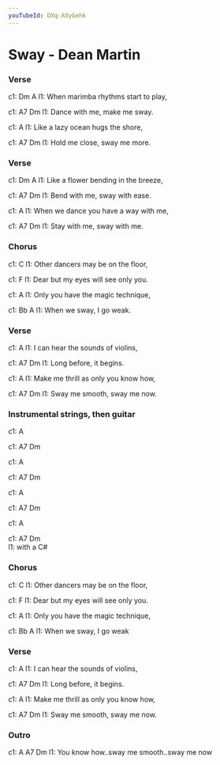 ```yaml
---
youTubeId: DXq-XdyGehk
---
```


# Sway - Dean Martin


### Verse
c1: Dm                   A
l1: When marimba rhythms start to play,

c1: A7             Dm
l1: Dance with me, make me sway.

c1:                   A
l1: Like a lazy ocean hugs the shore,

c1: A7             Dm
l1: Hold me close, sway me more.


### Verse
c1: Dm                    A
l1: Like a flower bending in the breeze,

c1: A7            Dm
l1: Bend with me, sway with ease.

c1:                          A
l1: When we dance you have a way with me,

c1: A7            Dm
l1: Stay with me, sway with me.


### Chorus
c1:                   C
l1: Other dancers may be on the floor,

c1:                       F
l1: Dear but my eyes will see only you.

c1:                   A
l1: Only you have the magic technique,

c1:                    Bb             A
l1: When we sway, I go weak.


### Verse
c1:                          A
l1: I can hear the sounds of violins,

c1: A7           Dm
l1: Long before, it begins.

c1:                        A
l1: Make me thrill as only you know how,

c1: A7              Dm
l1: Sway me smooth, sway me now.


### Instrumental strings, then guitar
c1:                          A  

c1: A7           Dm  

c1:                        A  

c1: A7              Dm  

c1:                          A  

c1: A7           Dm  

c1:                        A  

c1: A7              Dm  
l1:                 with a C# 



### Chorus
c1:                   C
l1: Other dancers may be on the floor,

c1:                       F
l1: Dear but my eyes will see only you.

c1:                   A
l1: Only you have the magic technique,

c1:                    Bb             A
l1: When we sway, I go weak


### Verse
c1:                          A
l1: I can hear the sounds of violins,

c1: A7           Dm
l1: Long before, it begins.

c1:                        A
l1: Make me thrill as only you know how,

c1: A7              Dm
l1: Sway me smooth, sway me now.


### Outro
c1: A             A7              Dm
l1: You know how..sway me smooth..sway me now

